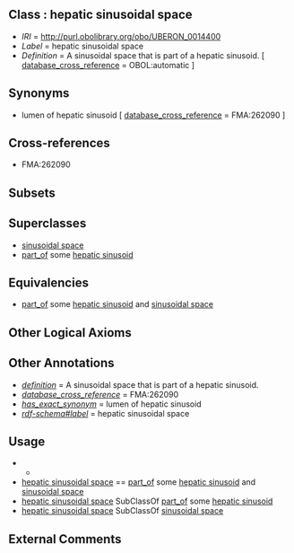 
## Class : hepatic sinusoidal space

 * *IRI* = http://purl.obolibrary.org/obo/UBERON_0014400
 * *Label* = hepatic sinusoidal space
 * *Definition* = A sinusoidal space that is part of a hepatic sinusoid. [ [database_cross_reference](../../ef/oboInOwl#hasDbXref.md) = OBOL:automatic ]

## Synonyms

 * lumen of hepatic sinusoid [ [database_cross_reference](../../ef/oboInOwl#hasDbXref.md) = FMA:262090 ]

## Cross-references

 * FMA:262090

## Subsets


## Superclasses

 * [sinusoidal space](../../UBERON/99/UBERON_0014399.md)
 * [part_of](../../BFO/50/BFO_0000050.md) some [hepatic sinusoid](../../UBERON/81/UBERON_0001281.md)

## Equivalencies

 * [part_of](../../BFO/50/BFO_0000050.md) some [hepatic sinusoid](../../UBERON/81/UBERON_0001281.md) and [sinusoidal space](../../UBERON/99/UBERON_0014399.md)

## Other Logical Axioms


## Other Annotations

 * *[definition](../../IAO/15/IAO_0000115.md)* = A sinusoidal space that is part of a hepatic sinusoid.
 * *[database_cross_reference](../../ef/oboInOwl#hasDbXref.md)* = FMA:262090
 * *[has_exact_synonym](../../ym/oboInOwl#hasExactSynonym.md)* = lumen of hepatic sinusoid
 * *[rdf-schema#label](../../el/rdf-schema#label.md)* = hepatic sinusoidal space

## Usage

 * -
 * [hepatic sinusoidal space](../../UBERON/00/UBERON_0014400.md) == [part_of](../../BFO/50/BFO_0000050.md) some [hepatic sinusoid](../../UBERON/81/UBERON_0001281.md) and [sinusoidal space](../../UBERON/99/UBERON_0014399.md)
 * [hepatic sinusoidal space](../../UBERON/00/UBERON_0014400.md) SubClassOf [part_of](../../BFO/50/BFO_0000050.md) some [hepatic sinusoid](../../UBERON/81/UBERON_0001281.md)
 * [hepatic sinusoidal space](../../UBERON/00/UBERON_0014400.md) SubClassOf [sinusoidal space](../../UBERON/99/UBERON_0014399.md)

## External Comments

